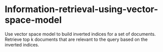 # Information-retrieval-using-vector-space-model
Use vector space model to build inverted indices for a set of documents. Retrieve top k documents that are relevant to the query based on the inverted indices. 

